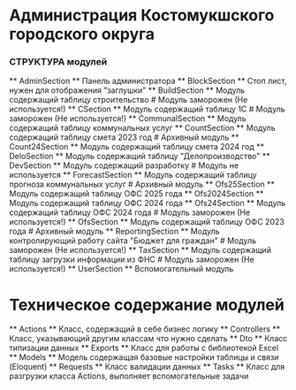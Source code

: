 # Администрация Костомукшского городского округа
### СТРУКТУРА модулей

** AdminSection ** Панель администратора
** BlockSection ** Стоп лист, нужен для отображения "заглушки"
** BuildSection ** Модуль содержащий таблицу строительство                      # Модуль заморожен (Не используется!)
** CSection ** Модуль содержащий таблицу 1С                                     # Модуль заморожен (Не используется!)
** CommunalSection ** Модуль содержащий таблицу коммунальных услуг
** CountSection ** Модуль содержащий таблицу смета 2023 год                     # Архивный модуль
** Count24Section ** Модуль содержащий таблицу смета 2024 год
** DeloSection ** Модуль содержащий таблицу "Делопроизводство"
** DevSection ** Модуль содержащий разработку                                   # Модуль не используется
** ForecastSection ** Модуль содержащий таблицу прогноза коммунальных услуг     # Архивный модуль
** Ofs25Section ** Модуль содержащий таблицу ОФС 2025 года
** Ofs2024Section ** Модуль содержащий таблицу ОФС 2024 года
** Ofs24Section ** Модуль содержащий таблицу ОФС 2024 года                      # Модуль заморожен (Не используется!)
** OfsSection ** Модуль содержащий таблицу ОФС 2023 года                        # Архивный модуль
** ReportingSection ** Модуль контролирующий работу сайта "Бюджет для граждан"  # Модуль заморожен (Не используется!)
** TaxSection ** Модуль содержащий таблицу загрузки информации из ФНС           # Модуль заморожен (Не используется!)
** UserSection ** Вспомогательный модуль

# Техническое содержание модулей

** Actions ** Класс, содержащий в себе бизнес логику
** Controllers ** Класс, указывающий другим классам что нужно сделать
** Dto ** Класс типизации данных
** Exports ** Класс для работы с библиотекой Excel
** Models ** Модель содержащая базовые настройки таблицы и связи (Eloquent)
** Requests ** Класс валидации данных
** Tasks ** Класс для разгрузки класса Actions, выполняет вспомогательные задачи